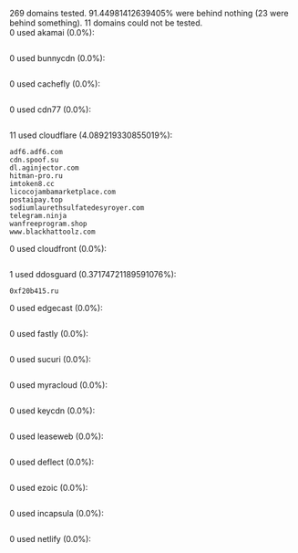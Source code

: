 269 domains tested. 91.44981412639405% were behind nothing (23 were behind something). 11 domains could not be tested.<br>
0 used akamai (0.0%):
```

```

0 used bunnycdn (0.0%):
```

```

0 used cachefly (0.0%):
```

```

0 used cdn77 (0.0%):
```

```

11 used cloudflare (4.089219330855019%):
```
adf6.adf6.com
cdn.spoof.su
dl.aginjector.com
hitman-pro.ru
imtoken8.cc
licocojambamarketplace.com
postaipay.top
sodiumlaurethsulfatedesyroyer.com
telegram.ninja
wanfreeprogram.shop
www.blackhattoolz.com
```

0 used cloudfront (0.0%):
```

```

1 used ddosguard (0.37174721189591076%):
```
0xf20b415.ru
```

0 used edgecast (0.0%):
```

```

0 used fastly (0.0%):
```

```

0 used sucuri (0.0%):
```

```

0 used myracloud (0.0%):
```

```

0 used keycdn (0.0%):
```

```

0 used leaseweb (0.0%):
```

```

0 used deflect (0.0%):
```

```

0 used ezoic (0.0%):
```

```

0 used incapsula (0.0%):
```

```

0 used netlify (0.0%):
```

```
